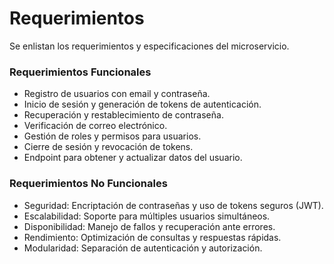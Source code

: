 # Requerimientos
Se enlistan los requerimientos y especificaciones del microservicio.

<h3>Requerimientos Funcionales</h3>

- Registro de usuarios con email y contraseña.
- Inicio de sesión y generación de tokens de autenticación.
- Recuperación y restablecimiento de contraseña.
- Verificación de correo electrónico.
- Gestión de roles y permisos para usuarios.
- Cierre de sesión y revocación de tokens.
- Endpoint para obtener y actualizar datos del usuario.

<h3>Requerimientos No Funcionales</h3>

- Seguridad: Encriptación de contraseñas y uso de tokens seguros (JWT).
- Escalabilidad: Soporte para múltiples usuarios simultáneos.
- Disponibilidad: Manejo de fallos y recuperación ante errores.
- Rendimiento: Optimización de consultas y respuestas rápidas.
- Modularidad: Separación de autenticación y autorización.
